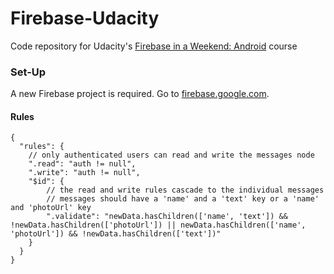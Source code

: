 # Firebase-Udacity
Code repository for Udacity's [Firebase in a Weekend: Android](https://www.udacity.com/course/firebase-in-a-weekend-by-google-android--ud0352) course


### Set-Up
A new Firebase project is required. Go to [firebase.google.com](https://firebase.google.com/).

#### Rules
```
{
  "rules": {
    // only authenticated users can read and write the messages node
    ".read": "auth != null",
    ".write": "auth != null",
    "$id": {
        // the read and write rules cascade to the individual messages
        // messages should have a 'name' and a 'text' key or a 'name' and 'photoUrl' key
        ".validate": "newData.hasChildren(['name', 'text']) && !newData.hasChildren(['photoUrl']) || newData.hasChildren(['name', 'photoUrl']) && !newData.hasChildren(['text'])"
    }
  }
}
```
